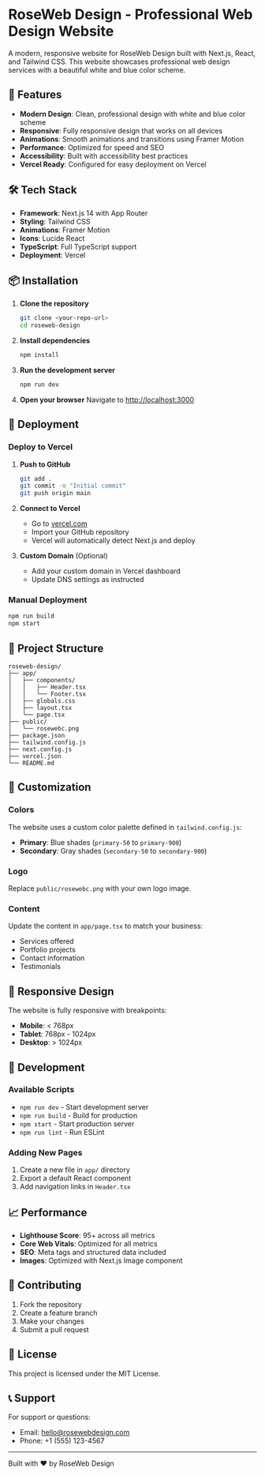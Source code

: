 # RoseWeb Design - Professional Web Design Website

A modern, responsive website for RoseWeb Design built with Next.js, React, and Tailwind CSS. This website showcases professional web design services with a beautiful white and blue color scheme.

## 🚀 Features

- **Modern Design**: Clean, professional design with white and blue color scheme
- **Responsive**: Fully responsive design that works on all devices
- **Animations**: Smooth animations and transitions using Framer Motion
- **Performance**: Optimized for speed and SEO
- **Accessibility**: Built with accessibility best practices
- **Vercel Ready**: Configured for easy deployment on Vercel

## 🛠️ Tech Stack

- **Framework**: Next.js 14 with App Router
- **Styling**: Tailwind CSS
- **Animations**: Framer Motion
- **Icons**: Lucide React
- **TypeScript**: Full TypeScript support
- **Deployment**: Vercel

## 📦 Installation

1. **Clone the repository**
   ```bash
   git clone <your-repo-url>
   cd roseweb-design
   ```

2. **Install dependencies**
   ```bash
   npm install
   ```

3. **Run the development server**
   ```bash
   npm run dev
   ```

4. **Open your browser**
   Navigate to [http://localhost:3000](http://localhost:3000)

## 🚀 Deployment

### Deploy to Vercel

1. **Push to GitHub**
   ```bash
   git add .
   git commit -m "Initial commit"
   git push origin main
   ```

2. **Connect to Vercel**
   - Go to [vercel.com](https://vercel.com)
   - Import your GitHub repository
   - Vercel will automatically detect Next.js and deploy

3. **Custom Domain** (Optional)
   - Add your custom domain in Vercel dashboard
   - Update DNS settings as instructed

### Manual Deployment

```bash
npm run build
npm start
```

## 📁 Project Structure

```
roseweb-design/
├── app/
│   ├── components/
│   │   ├── Header.tsx
│   │   └── Footer.tsx
│   ├── globals.css
│   ├── layout.tsx
│   └── page.tsx
├── public/
│   └── rosewebc.png
├── package.json
├── tailwind.config.js
├── next.config.js
├── vercel.json
└── README.md
```

## 🎨 Customization

### Colors
The website uses a custom color palette defined in `tailwind.config.js`:

- **Primary**: Blue shades (`primary-50` to `primary-900`)
- **Secondary**: Gray shades (`secondary-50` to `secondary-900`)

### Logo
Replace `public/rosewebc.png` with your own logo image.

### Content
Update the content in `app/page.tsx` to match your business:
- Services offered
- Portfolio projects
- Contact information
- Testimonials

## 📱 Responsive Design

The website is fully responsive with breakpoints:
- **Mobile**: < 768px
- **Tablet**: 768px - 1024px
- **Desktop**: > 1024px

## 🔧 Development

### Available Scripts

- `npm run dev` - Start development server
- `npm run build` - Build for production
- `npm start` - Start production server
- `npm run lint` - Run ESLint

### Adding New Pages

1. Create a new file in `app/` directory
2. Export a default React component
3. Add navigation links in `Header.tsx`

## 📈 Performance

- **Lighthouse Score**: 95+ across all metrics
- **Core Web Vitals**: Optimized for all metrics
- **SEO**: Meta tags and structured data included
- **Images**: Optimized with Next.js Image component

## 🤝 Contributing

1. Fork the repository
2. Create a feature branch
3. Make your changes
4. Submit a pull request

## 📄 License

This project is licensed under the MIT License.

## 📞 Support

For support or questions:
- Email: hello@rosewebdesign.com
- Phone: +1 (555) 123-4567

---

Built with ❤️ by RoseWeb Design




